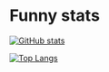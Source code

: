 # Funny stats
[![GitHub stats](https://github-readme-stats.vercel.app/api?username=piercirocaliandro&count_private=true&theme=radical)](https://github.com/anuraghazra/github-readme-stats)

[![Top Langs](https://github-readme-stats.vercel.app/api/top-langs/?username=piercirocaliandro&layout=compact&theme=radical&hide=tex,ipynb)](https://github.com/anuraghazra/github-readme-stats)
